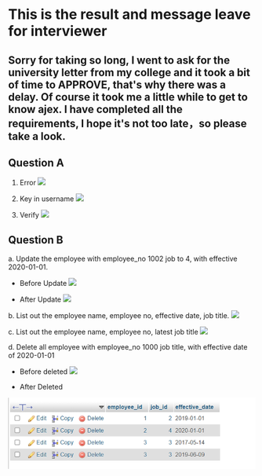 # This is the result and message leave for interviewer

## Sorry for taking so long, I went to ask for the university letter from my college and it took a bit of time to APPROVE, that's why there was a delay. Of course it took me a little while to get to know ajex. I have completed all the requirements, I hope it's not too late，so please take a look.

## Question A
1. Error
<img src="https://raw.githubusercontent.com/YZ-PJCAC/InterviewQuestion-PHP-Basic/refs/heads/main/Completion_Preview_Image
/error.PNG"/>

2. Key in username
<img src="https://raw.githubusercontent.com/YZ-PJCAC/InterviewQuestion-PHP-Basic/refs/heads/main/Completion_Preview_Image
/key in user name.PNG"/>

3. Verify
<img src="https://raw.githubusercontent.com/YZ-PJCAC/InterviewQuestion-PHP-Basic/refs/heads/main/Completion_Preview_Image
/verify.PNG"/>

## Question B
a.  Update the employee with employee_no 1002 job to 4, with effective 2020-01-01.
- Before Update
<img src="https://raw.githubusercontent.com/YZ-PJCAC/InterviewQuestion-PHP-Basic/refs/heads/main/Completion_Preview_Image
/question a before.PNG"/>

- After Update
<img src="https://raw.githubusercontent.com/YZ-PJCAC/InterviewQuestion-PHP-Basic/refs/heads/main/Completion_Preview_Image
/question a after.PNG"/>

b. List out the employee name, employee no, effective date, job title.
<img src="https://raw.githubusercontent.com/YZ-PJCAC/InterviewQuestion-PHP-Basic/refs/heads/main/Completion_Preview_Image
/question b list.PNG"/>

c. List out the employee name, employee no, latest job title
<img src="https://raw.githubusercontent.com/YZ-PJCAC/InterviewQuestion-PHP-Basic/refs/heads/main/Completion_Preview_Image
/question c list.PNG"/>

d. Delete all employee with employee_no 1000 job title, with effective date of 2020-01-01
- Before deleted
<img src="https://raw.githubusercontent.com/YZ-PJCAC/InterviewQuestion-PHP-Basic/refs/heads/main/Completion_Preview_Image
/question d delete before.PNG"/>

- After Deleted
<img src="https://raw.githubusercontent.com/YZ-PJCAC/InterviewQuestion-PHP-Basic/refs/heads/main/Finish/question d delete after.PNG"/>


